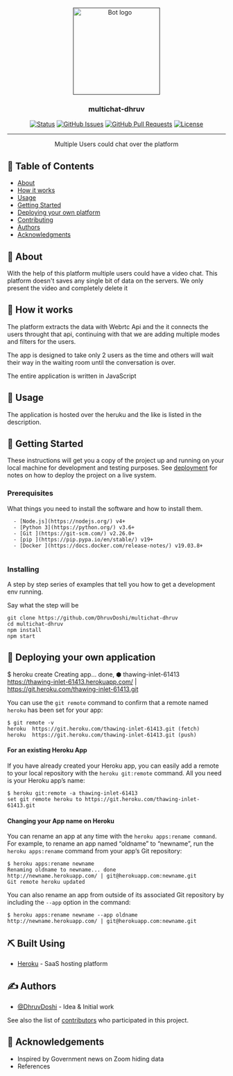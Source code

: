 <p align="center">
  <a href="" rel="noopener">
 <img width=200px height=200px src="https://i.imgur.com/FxL5qM0.jpg" alt="Bot logo"></a>
</p>

<h3 align="center">multichat-dhruv</h3>

<div align="center">

[![Status](https://img.shields.io/badge/status-active-success.svg)]()
[![GitHub Issues](https://img.shields.io/github/issues/DhruvDoshi/multichat-dhruv.svg)](https://github.com/DhruvDoshi/multichat-dhruv/issues)
[![GitHub Pull Requests](https://img.shields.io/github/issues-pr/DhruvDoshi/multichat-dhruv.svg)](https://github.com/DhruvDoshi/multichat-dhruv/pulls)
[![License](https://img.shields.io/badge/license-MIT-blue.svg)](/LICENSE)

</div>

---

<p align="center"> Multiple Users could chat over the platform
    <br> 
</p>

## 📝 Table of Contents

- [About](#about)
- [How it works](#working)
- [Usage](#usage)
- [Getting Started](#getting_started)
- [Deploying your own platform](#deployment)
- [Contributing](../CONTRIBUTING.md)
- [Authors](#authors)
- [Acknowledgments](#acknowledgement)

## 🧐 About <a name = "about"></a>

With the help of this platform multiple users could have a video chat. This platform doesn't saves any single bit of data on the servers. We only present the video and completely delete it


## 💭 How it works <a name = "working"></a>

The platform extracts the data with Webrtc Api and the it connects the users throught that api, continuing with that we are adding multiple modes and filters for the users.

The app is designed to take only 2 users as the time and others will wait their way in the waiting room until the conversation is over.

The entire application is written in JavaScript

## 🎈 Usage <a name = "usage"></a>

The application is hosted over the heruku and the like is listed in the description.


## 🏁 Getting Started <a name = "getting_started"></a>

These instructions will get you a copy of the project up and running on your local machine for development and testing purposes. See [deployment](#deployment) for notes on how to deploy the project on a live system.

### Prerequisites

What things you need to install the software and how to install them.

```
  - [Node.js](https://nodejs.org/) v4+
  - [Python 3](https://python.org/) v3.6+
  - [Git ](https://git-scm.com/) v2.26.0+
  - [pip ](https://pip.pypa.io/en/stable/) v19+
  - [Docker ](https://docs.docker.com/release-notes/) v19.03.8+
 
```

### Installing

A step by step series of examples that tell you how to get a development env running.

Say what the step will be

```
git clone https://github.com/DhruvDoshi/multichat-dhruv
cd multichat-dhruv
npm install
npm start 
```


## 🚀 Deploying your own application <a name = "deployment"></a>

$ heroku create
Creating app... done, ⬢ thawing-inlet-61413
https://thawing-inlet-61413.herokuapp.com/ | https://git.heroku.com/thawing-inlet-61413.git

You can use the ```git remote``` command to confirm that a remote named ```heroku``` has been set for your app:
```
$ git remote -v
heroku  https://git.heroku.com/thawing-inlet-61413.git (fetch)
heroku  https://git.heroku.com/thawing-inlet-61413.git (push)
```

#### For an existing Heroku App
If you have already created your Heroku app, you can easily add a remote to your local repository with the ```heroku git:remote``` command. All you need is your Heroku app’s name:
```
$ heroku git:remote -a thawing-inlet-61413
set git remote heroku to https://git.heroku.com/thawing-inlet-61413.git
```

#### Changing your App name on Heroku <a name="changing_your_app_name_on_heroku"></a>
You can rename an app at any time with the ```heroku apps:rename command```. For example, to rename an app named “oldname” to “newname”, run the ```heroku apps:rename``` command from your app’s Git repository:
```
$ heroku apps:rename newname
Renaming oldname to newname... done
http://newname.herokuapp.com/ | git@herokuapp.com:newname.git
Git remote heroku updated
```

You can also rename an app from outside of its associated Git repository by including the ```--app``` option in the command:
```
$ heroku apps:rename newname --app oldname
http://newname.herokuapp.com/ | git@herokuapp.com:newname.git
```

## ⛏️ Built Using <a name = "heroku"></a>

- [Heroku](https://www.heroku.com/) - SaaS hosting platform

## ✍️ Authors <a name = "authors"></a>

- [@DhruvDoshi](https://github.com/DhruvDoshi) - Idea & Initial work

See also the list of [contributors](https://github.com/DhruvDoshi/multichat-dhruv/contributors) who participated in this project.

## 🎉 Acknowledgements <a name = "acknowledgement"></a>

- Inspired by Government news on Zoom hiding data
- References
